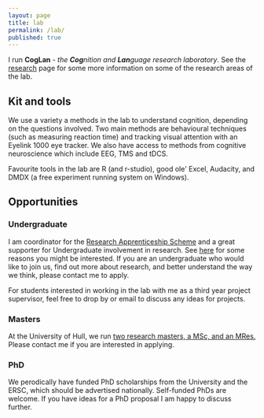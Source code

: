 ```yaml
---
layout: page
title: lab
permalink: /lab/
published: true
---
```

I run **CogLan** - _the **Cog**nition and **Lan**guage research laboratory_. See the [research](/research) page for some more information on some of the research areas of the lab. 

## Kit and tools
We use a variety a methods in the lab to understand cognition, depending on the questions involved. Two main methods are behavioural techniques (such as measuring reaction time) and tracking visual attention with an Eyelink 1000 eye tracker. We also have access to methods from cognitive neuroscience which include EEG, TMS and tDCS.

Favourite tools in the lab are R (and r-studio), good ole' Excel, Audacity, and DMDX (a free experiment running system on Windows).

## Opportunities

### Undergraduate
I am coordinator for the [Research Apprenticeship Scheme](http://www2.hull.ac.uk/science/psychology/research/research-apprenticeship-scheme.aspx) and a great supporter for Undergraduate involvement in research. See [here](https://dus.psu.edu/mentor/2013/05/undergraduate-research-students-perspective/) for some reasons you might be interested. If you are an undergraduate who would like to join us, find out more about research, and better understand the way we think, please contact me to apply.

For students interested in working in the lab with me as a third year project supervisor, feel free to drop by or email to discuss any ideas for projects. 

### Masters
At the University of Hull, we run [two research masters, a MSc, and an MRes.](http://www2.hull.ac.uk/science/psychology/postgraduate/postgraduateresearch.aspx) Please contact me if you are interested in applying.

### PhD
We perodically have funded PhD scholarships from the University and the ERSC, which should be advertised nationally. Self-funded PhDs are welcome. If you have ideas for a PhD proposal I am happy to discuss further.
